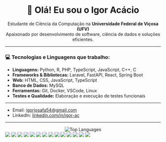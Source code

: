 <h1 align="center">👋 Olá! Eu sou o Igor Acácio</h1>

<p align="center">
  Estudante de Ciência da Computação na <strong>Universidade Federal de Viçosa (UFV)</strong><br>
  Apaixonado por desenvolvimento de software, ciência de dados e soluções eficientes.
</p>

---

### 💻 Tecnologias e Linguagens que trabalho:

- **Linguagens:** Python, R, PHP, TypeScript, JavaScript, C++, C
- **Frameworks & Bibliotecas:** Laravel, FastAPI, React, Spring Boot
- **Web:** HTML, CSS, JavaScript, TypeScript
- **Banco de Dados:** MySQL
- **Ferramentas:** Git, Docker, VSCode, Linux
- **Testes e Qualidade:** Elaboração e execução de testes funcionais

---



- Email: igorjosafa54@gmail.com  
- LinkedIn: [linkedin.com/in/igor-ac](www.linkedin.com/in/igor-acácio-9b27b5261)  

---

<div align="center">
  <img src="https://github-readme-stats.vercel.app/api/top-langs/?username=igornorante&layout=compact&theme=radical" alt="Top Languages">
</div>
<div>
  <img src="https://img.shields.io/badge/Python-3776AB?style=for-the-badge&logo=python&logoColor=white" />
  <img src="https://img.shields.io/badge/R-276DC3?style=for-the-badge&logo=r&logoColor=white" />
  <img src="https://img.shields.io/badge/PHP-777BB4?style=for-the-badge&logo=php&logoColor=white" />
  <img src="https://img.shields.io/badge/Laravel-FF2D20?style=for-the-badge&logo=laravel&logoColor=white" />
  <img src="https://img.shields.io/badge/TypeScript-3178C6?style=for-the-badge&logo=typescript&logoColor=white" />
  <img src="https://img.shields.io/badge/JavaScript-F7DF1E?style=for-the-badge&logo=javascript&logoColor=black" />
  <img src="https://img.shields.io/badge/React-20232A?style=for-the-badge&logo=react&logoColor=61DAFB" />
  <img src="https://img.shields.io/badge/C++-00599C?style=for-the-badge&logo=c%2B%2B&logoColor=white" />
  <img src="https://img.shields.io/badge/C-000000?style=for-the-badge&logo=c&logoColor=white" />
  <img src="https://img.shields.io/badge/MySQL-4479A1?style=for-the-badge&logo=mysql&logoColor=white" />
  <img src="https://img.shields.io/badge/HTML5-E34F26?style=for-the-badge&logo=html5&logoColor=white" />
  <img src="https://img.shields.io/badge/CSS3-1572B6?style=for-the-badge&logo=css3&logoColor=white" />
  <img src="https://img.shields.io/badge/Docker-2496ED?style=for-the-badge&logo=docker&logoColor=white" />
  <img src="https://img.shields.io/badge/Git-F05032?style=for-the-badge&logo=git&logoColor=white" />
</div>
